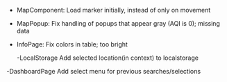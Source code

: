 - MapComponent:
  Load marker initially, instead of only on movement

- MapPopup:
  Fix handling of popups that appear gray (AQI is 0); missing data

- InfoPage:
  Fix colors in table; too bright

  -LocalStorage
  Add selected location(in context) to localstorage

-DashboardPage
Add select menu for previous searches/selections
